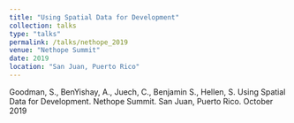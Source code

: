 ```yaml
---
title: "Using Spatial Data for Development"
collection: talks
type: "talks"
permalink: /talks/nethope_2019
venue: "Nethope Summit"
date: 2019
location: "San Juan, Puerto Rico"
---
```



Goodman, S., BenYishay, A., Juech, C., Benjamin S., Hellen, S. Using Spatial Data for Development. Nethope Summit. San Juan, Puerto Rico. October 2019
